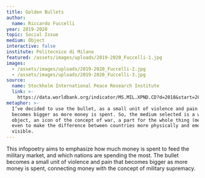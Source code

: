 ```yaml
---
title: Golden Bullets
author:
  name: Riccardo Fuccelli
year: 2019-2020
topic: Social Issue
medium: Object
interactive: false
institute: Politecnico di Milano
featured: /assets/images/uploads/2019-2020_Fuccelli-1.jpg
images:
  - /assets/images/uploads/2019-2020_Fuccelli-2.jpg
  - /assets/images/uploads/2019-2020_Fuccelli-3.jpg
source:
  name: Stockholm International Peace Research Institute
  link: >-
    https://data.worldbank.org/indicator/MS.MIL.XPND.CD?d=2018&start=2018&type=points&view=map&year=2017
metaphor: >-
  I’ve decided to use the bullet, as a small unit of violence and pain that
  becomes bigger as more money is spent. So, the medium selected is a well known
  object, an icon of the concept of war, a part for the whole thing (metonimy),
  even to make the difference between countries more physically and emotionally
  visible.
---
```

This infopoetry aims to emphasize how much money is spent to feed the military market, and which nations are spending the most. The bullet becomes a small unit of violence and pain that becomes bigger as more money is spent, connecting money with the concept of military supremacy. 

